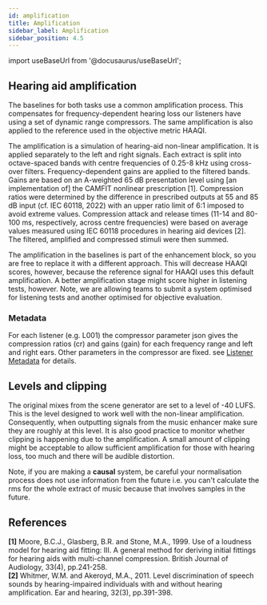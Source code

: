 ```yaml
---
id: amplification
title: Amplification
sidebar_label: Amplification
sidebar_position: 4.5
---
```


import useBaseUrl from '@docusaurus/useBaseUrl';

## Hearing aid amplification

The baselines for both tasks use a common amplification process. This compensates for frequency-dependent hearing loss our listeners have using a set of dynamic range compressors. The same amplification is also applied to the reference used in the objective metric HAAQI.

The amplification is a simulation of hearing-aid non-linear amplification. It is applied separately to the left and right signals. Each extract is split into octave-spaced bands with centre frequencies of 0.25-8 kHz using cross-over filters. Frequency-dependent gains are applied to the filtered bands. Gains are based on an A-weighted 65 dB presentation level using [an implementation of] the CAMFIT nonlinear prescription [1]. Compression ratios were determined by the difference in prescribed outputs at 55 and 85 dB input (cf. IEC 60118, 2022) with an upper ratio limit of 6:1 imposed to avoid extreme values. Compression attack and release times (11-14 and 80-100 ms, respectively, across centre frequencies) were based on average values measured using IEC 60118 procedures in hearing aid devices [2]. The filtered, amplified and compressed stimuli were then summed.

The amplification in the baselines is part of the enhancement block, so you are free to replace it with a different approach. This will decrease HAAQI scores, however, because the reference signal for HAAQI uses this default amplification. A better amplification stage might score higher in listening tests, however. Note, we are allowing teams to submit a system optimised for listening tests and another optimised for objective evaluation.

### Metadata

For each listener (e.g. L001) the compressor parameter json gives the compression ratios (cr) and gains (gain) for each frequency range and left and right ears. Other parameters in the compressor are fixed. see [Listener Metadata](data_listener) for details.

## Levels and clipping

The original mixes from the scene generator are set to a level of -40 LUFS. This is the level designed to work well with the non-linear amplification. Consequently, when outputting signals from the music enhancer make sure they are roughly at this level. It is also good practice to monitor whether clipping is happening due to the amplification. A small amount of clipping might be acceptable to allow sufficient amplification for those with hearing loss, too much and there will be audible distortion.

Note, if you are making a <strong>causal</strong> system, be careful your normalisation process does not use information from the future i.e. you can't calculate the rms for the whole extract of music because that involves samples in the future.


## References

**[1]** Moore, B.C.J., Glasberg, B.R. and Stone, M.A., 1999. Use of a loudness model for hearing aid fitting: III. A general method for deriving initial fittings for hearing aids with multi-channel compression. British Journal of Audiology, 33(4), pp.241-258.  
**[2]** Whitmer, W.M. and Akeroyd, M.A., 2011. Level discrimination of speech sounds by hearing-impaired individuals with and without hearing amplification. Ear and hearing, 32(3), pp.391-398. 



